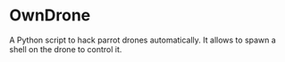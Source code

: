 # OwnDrone
A Python script to hack parrot drones automatically. It allows to spawn a shell on the drone to control it.
